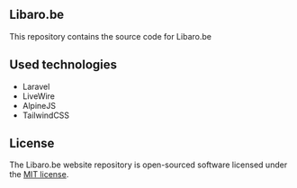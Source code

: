 ## Libaro.be
This repository contains the source code for Libaro.be

## Used technologies
- Laravel
- LiveWire
- AlpineJS
- TailwindCSS

## License

The Libaro.be website repository is open-sourced software licensed under the [MIT license](https://opensource.org/licenses/MIT).
